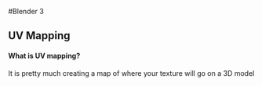 #Blender 3
## UV Mapping
####  What is UV mapping?
It is pretty much creating a map of where your texture will go on a 3D model